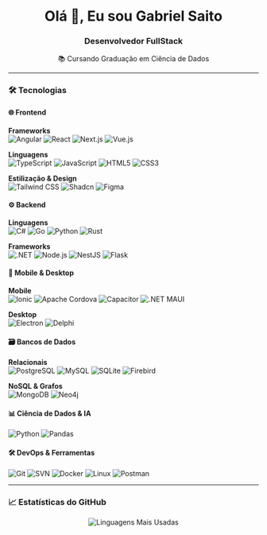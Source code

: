 <h1 align="center">Olá 👋, Eu sou Gabriel Saito</h1>
<h3 align="center">Desenvolvedor FullStack </h3>
<p align="center">📚 Cursando Graduação em Ciência de Dados</p>

---

### 🛠️ Tecnologias

#### 🌐 Frontend
**Frameworks**  
![Angular](https://img.shields.io/badge/Angular-DD0031?logo=angular&logoColor=white)
![React](https://img.shields.io/badge/React-61DAFB?logo=react&logoColor=black)
![Next.js](https://img.shields.io/badge/Next.js-000000?logo=nextdotjs&logoColor=white)
![Vue.js](https://img.shields.io/badge/Vue.js-4FC08D?logo=vuedotjs&logoColor=white)

**Linguagens**  
![TypeScript](https://img.shields.io/badge/TypeScript-3178C6?logo=typescript&logoColor=white)
![JavaScript](https://img.shields.io/badge/JavaScript-F7DF1E?logo=javascript&logoColor=black)
![HTML5](https://img.shields.io/badge/HTML5-E34F26?logo=html5&logoColor=white)
![CSS3](https://img.shields.io/badge/CSS3-1572B6?logo=css3&logoColor=white)

**Estilização & Design**  
![Tailwind CSS](https://img.shields.io/badge/Tailwind_CSS-06B6D4?logo=tailwind-css&logoColor=white)
![Shadcn](https://img.shields.io/badge/Shadcn-000000?logo=shadcnui&logoColor=white)
![Figma](https://img.shields.io/badge/Figma-F24E1E?logo=figma&logoColor=white)

#### ⚙️ Backend
**Linguagens**  
![C#](https://img.shields.io/badge/C%23-239120?logo=c-sharp&logoColor=white)
![Go](https://img.shields.io/badge/Go-00ADD8?logo=go&logoColor=white)
![Python](https://img.shields.io/badge/Python-3776AB?logo=python&logoColor=white)
![Rust](https://img.shields.io/badge/Rust-000000?logo=rust&logoColor=white)

**Frameworks**  
![.NET](https://img.shields.io/badge/.NET-512BD4?logo=dotnet&logoColor=white)
![Node.js](https://img.shields.io/badge/Node.js-339933?logo=nodedotjs&logoColor=white)
![NestJS](https://img.shields.io/badge/NestJS-E0234E?logo=nestjs&logoColor=white)
![Flask](https://img.shields.io/badge/Flask-000000?logo=flask&logoColor=white)

#### 📱 Mobile & Desktop
**Mobile**  
![Ionic](https://img.shields.io/badge/Ionic-3880FF?logo=ionic&logoColor=white)
![Apache Cordova](https://img.shields.io/badge/Apache_Cordova-E8E8E8?logo=apache-cordova&logoColor=black)
![Capacitor](https://img.shields.io/badge/Capacitor-119EFF?logo=capacitor&logoColor=white)
![.NET MAUI](https://img.shields.io/badge/.NET_MAUI-512BD4?logo=dotnet&logoColor=white)

**Desktop**  
![Electron](https://img.shields.io/badge/Electron-47848F?logo=electron&logoColor=white)
![Delphi](https://img.shields.io/badge/Delphi-EE1F35?logo=delphi&logoColor=white)

#### 🗃️ Bancos de Dados
**Relacionais**  
![PostgreSQL](https://img.shields.io/badge/PostgreSQL-4169E1?logo=postgresql&logoColor=white)
![MySQL](https://img.shields.io/badge/MySQL-4479A1?logo=mysql&logoColor=white)
![SQLite](https://img.shields.io/badge/SQLite-003B57?logo=sqlite&logoColor=white)
![Firebird](https://img.shields.io/badge/Firebird-FF4000?logo=firebird&logoColor=white)

**NoSQL & Grafos**  
![MongoDB](https://img.shields.io/badge/MongoDB-47A248?logo=mongodb&logoColor=white)
![Neo4j](https://img.shields.io/badge/Neo4j-008CC1?logo=neo4j&logoColor=white)

#### 📊 Ciência de Dados & IA
![Python](https://img.shields.io/badge/Python-3776AB?logo=python&logoColor=white)
![Pandas](https://img.shields.io/badge/Pandas-150458?logo=pandas&logoColor=white)

#### 🛠️ DevOps & Ferramentas
![Git](https://img.shields.io/badge/Git-F05032?logo=git&logoColor=white)
![SVN](https://img.shields.io/badge/SVN-809CC9?logo=subversion&logoColor=white)
![Docker](https://img.shields.io/badge/Docker-2496ED?logo=docker&logoColor=white)
![Linux](https://img.shields.io/badge/Linux-FCC624?logo=linux&logoColor=black)
![Postman](https://img.shields.io/badge/Postman-FF6C37?logo=postman&logoColor=white)

---

### 📈 Estatísticas do GitHub

<p align="center">
  <img src="https://github-readme-stats.vercel.app/api/top-langs/?username=gabrielsaito&layout=compact&theme=dark" alt="Linguagens Mais Usadas">
</p>
